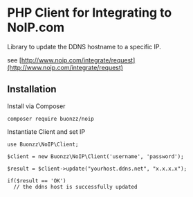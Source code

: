 PHP Client for Integrating to NoIP.com
======================================

Library to update the DDNS hostname to a specific IP.

see [http://www.noip.com/integrate/request](http://www.noip.com/integrate/request)

## Installation

Install via Composer

```
composer require buonzz/noip
```

Instantiate Client and set IP


```
use Buonzz\NoIP\Client;

$client = new Buonzz\NoIP\Client('username', 'password');

$result = $client->update("yourhost.ddns.net", "x.x.x.x");

if($result == 'OK')
  // the ddns host is successfully updated
```


